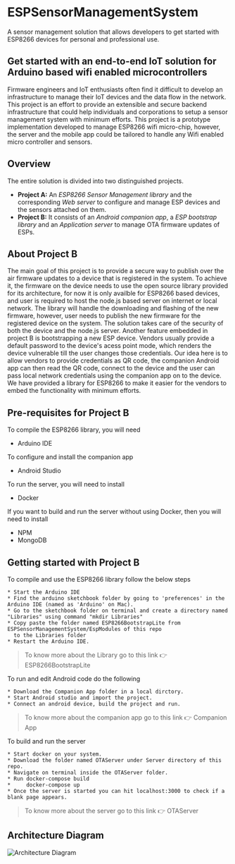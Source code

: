 # ESPSensorManagementSystem
A sensor management solution that allows developers to get started with ESP8266 devices for personal and professional use.

## Get started with an end-to-end IoT solution for Arduino based wifi enabled microcontrollers
Firmware engineers and IoT enthusiasts often find it difficult to develop an infrastructure to manage their IoT devices and the data flow 
in the network. This project is an effort to provide an extensible and secure backend infrastructure that could help individuals and 
corporations to setup a sensor management system with minimum efforts. This project is a prototype implementation developed to manage 
ESP8266 wifi micro-chip, however, the server and the mobile app could be tailored to handle any Wifi enabled micro controller and sensors.

## Overview
The entire solution is divided into two distinguished projects.
- **Project A:** An *ESP8266 Sensor Management library* and the corresponding *Web server* to configure and manage ESP devices and the sensors attached on them.
- **Project B:** It consists of an *Android companion app*, a *ESP bootstrap library* and an *Application server* to manage OTA firmware updates of ESPs.

## About Project B 
The main goal of this project is to provide a secure way to publish over the air firmware updates to a device that is registered in the system. To achieve it, the firmware on the device needs to use the open source library provided for its architecture, for now it is only availble for ESP8266 based devices, and user is required to host the node.js based server on internet or local network. The library will handle the downloading and flashing of the new firmware, however, user needs to publish the new firmware for the registered device on the system. The solution takes care of the security of both the device and the node.js server. Another feature embedded in project B is bootstrapping a new ESP device. Vendors usually provide a default password to the device's acess point mode, which renders the device vulnerable till the user changes those credentials. Our idea here is to allow vendors to provide credentials as QR code, the companion Android app can then read the QR code, connect to the device and the user can pass local network credentials using the companion app on to the device. We have provided a library for ESP8266 to make it easier for the vendors to embed the functionality with minimum efforts.

## Pre-requisites for Project B 
To compile the ESP8266 library, you will need
- Arduino IDE

To configure and install the companion app
- Android Studio

To run the server, you will need to install
- Docker

If you want to build and run the server without using Docker, then you will need to install
- NPM
- MongoDB

## Getting started with Project B

To compile and use the ESP8266 library follow the below steps
```
* Start the Arduino IDE
* Find the arduino sketchbook folder by going to 'preferences' in the Arduino IDE (named as 'Arduino' on Mac).
* Go to the sketchbook folder on terminal and create a directory named "Libraries" using command "mkdir Libraries"
* Copy paste the folder named ESP8266BootstrapLite from ESPSensorManagementSystem/EspModules of this repo 
  to the Libraries folder
* Restart the Arduino IDE.
```
> To know more about the Library go to this link :point_right: ESP8266BootstrapLite

To run and edit Android code do the following
```
* Download the Companion App folder in a local dirctory.
* Start Android studio and import the project.
* Connect an android device, build the project and run.
```

> To know more about the companion app go to this link :point_right: Companion App

To build and run the server

```
* Start docker on your system.
* Download the folder named OTAServer under Server directory of this repo.
* Navigate on terminal inside the OTAServer folder.
* Run docker-compose build
*     docker-compose up
* Once the server is started you can hit localhost:3000 to check if a blank page appears.
```
> To know more about the server go to this link :point_right: OTAServer

## Architecture Diagram
![Architecture Diagram](https://github.com/Prateek-Gupta1/ESPSensorManagementSystem/blob/master/ArchitectureDiagram.png)
##
